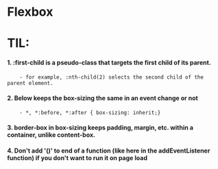 # Flexbox

# TIL:

#### 1. :first-child is a pseudo-class that targets the first child of its parent.

        - for example, :nth-child(2) selects the second child of the parent element.

#### 2. Below keeps the box-sizing the same in an event change or not

        - *, *:before, *:after { box-sizing: inherit;}

#### 3. border-box in box-sizing keeps padding, margin, etc. within a container, unlike content-box.

#### 4. Don't add '()' to end of a function (like here in the addEventListener function) if you don't want to run it on page load
